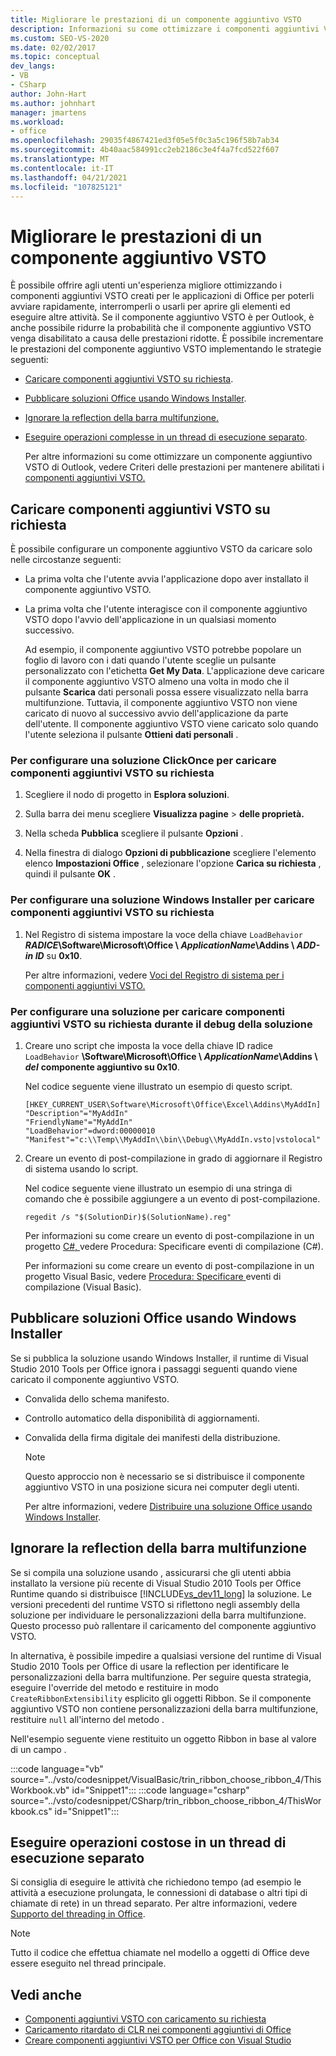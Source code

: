 ```yaml
---
title: Migliorare le prestazioni di un componente aggiuntivo VSTO
description: Informazioni su come ottimizzare i componenti aggiuntivi VSTO creati per le applicazioni di Office in modo che siano rapidamente avviati, arrestati, aperti ed eserviti altre attività.
ms.custom: SEO-VS-2020
ms.date: 02/02/2017
ms.topic: conceptual
dev_langs:
- VB
- CSharp
author: John-Hart
ms.author: johnhart
manager: jmartens
ms.workload:
- office
ms.openlocfilehash: 29035f4867421ed3f05e5f0c3a5c196f58b7ab34
ms.sourcegitcommit: 4b40aac584991cc2eb2186c3e4f4a7fcd522f607
ms.translationtype: MT
ms.contentlocale: it-IT
ms.lasthandoff: 04/21/2021
ms.locfileid: "107825121"
---
```

# <a name="improve-the-performance-of-a-vsto-add-in"></a>Migliorare le prestazioni di un componente aggiuntivo VSTO
  È possibile offrire agli utenti un'esperienza migliore ottimizzando i componenti aggiuntivi VSTO creati per le applicazioni di Office per poterli avviare rapidamente, interromperli o usarli per aprire gli elementi ed eseguire altre attività. Se il componente aggiuntivo VSTO è per Outlook, è anche possibile ridurre la probabilità che il componente aggiuntivo VSTO venga disabilitato a causa delle prestazioni ridotte. È possibile incrementare le prestazioni del componente aggiuntivo VSTO implementando le strategie seguenti:

- [Caricare componenti aggiuntivi VSTO su richiesta](#Load).

- [Pubblicare soluzioni Office usando Windows Installer](#Publish).

- [Ignorare la reflection della barra multifunzione.](#Bypass)

- [Eseguire operazioni complesse in un thread di esecuzione separato](#Perform).

  Per altre informazioni su come ottimizzare un componente aggiuntivo VSTO di Outlook, vedere Criteri delle prestazioni per mantenere abilitati i [componenti aggiuntivi VSTO.](/previous-versions/office/jj228679(v=office.15)#performance-criteria-for-keeping-add-ins-enabled)

## <a name="load-vsto-add-ins-on-demand"></a><a name="Load"></a> Caricare componenti aggiuntivi VSTO su richiesta
 È possibile configurare un componente aggiuntivo VSTO da caricare solo nelle circostanze seguenti:

- La prima volta che l'utente avvia l'applicazione dopo aver installato il componente aggiuntivo VSTO.

- La prima volta che l'utente interagisce con il componente aggiuntivo VSTO dopo l'avvio dell'applicazione in un qualsiasi momento successivo.

  Ad esempio, il componente aggiuntivo VSTO potrebbe popolare un foglio di lavoro con i dati quando l'utente sceglie un pulsante personalizzato con l'etichetta **Get My Data**. L'applicazione deve caricare il componente aggiuntivo VSTO almeno una volta in modo che il pulsante **Scarica** dati personali possa essere visualizzato nella barra multifunzione. Tuttavia, il componente aggiuntivo VSTO non viene caricato di nuovo al successivo avvio dell'applicazione da parte dell'utente. Il componente aggiuntivo VSTO viene caricato solo quando l'utente seleziona il pulsante **Ottieni dati personali** .

### <a name="to-configure-a-clickonce-solution-to-load-vsto-add-ins-on-demand"></a>Per configurare una soluzione ClickOnce per caricare componenti aggiuntivi VSTO su richiesta

1. Scegliere il nodo di progetto in **Esplora soluzioni**.

2. Sulla barra dei menu scegliere **Visualizza pagine**  >  **delle proprietà.**

3. Nella scheda **Pubblica** scegliere il pulsante **Opzioni** .

4. Nella finestra di dialogo **Opzioni di pubblicazione** scegliere l'elemento elenco **Impostazioni Office** , selezionare l'opzione **Carica su richiesta** , quindi il pulsante **OK** .

### <a name="to-configure-a-windows-installer-solution-to-load-vsto-add-ins-on-demand"></a>Per configurare una soluzione Windows Installer per caricare componenti aggiuntivi VSTO su richiesta

1. Nel Registro di sistema impostare la voce della chiave `LoadBehavior` **_RADICE_\Software\Microsoft\Office \\ _ApplicationName_\Addins \\ _ADD-in ID_** su **0x10**.

     Per altre informazioni, vedere [Voci del Registro di sistema per i componenti aggiuntivi VSTO.](../vsto/registry-entries-for-vsto-add-ins.md)

### <a name="to-configure-a-solution-to-load-vsto-add-ins-on-demand-while-you-debug-the-solution"></a>Per configurare una soluzione per caricare componenti aggiuntivi VSTO su richiesta durante il debug della soluzione

1. Creare uno script che imposta la voce della chiave ID radice `LoadBehavior` **\Software\Microsoft\Office \\ _ApplicationName_\Addins \\ _del_** **componente aggiuntivo su 0x10**.

     Nel codice seguente viene illustrato un esempio di questo script.

    ```cmd/sh
    [HKEY_CURRENT_USER\Software\Microsoft\Office\Excel\Addins\MyAddIn]
    "Description"="MyAddIn"
    "FriendlyName"="MyAddIn"
    "LoadBehavior"=dword:00000010
    "Manifest"="c:\\Temp\\MyAddIn\\bin\\Debug\\MyAddIn.vsto|vstolocal"

    ```

2. Creare un evento di post-compilazione in grado di aggiornare il Registro di sistema usando lo script.

     Nel codice seguente viene illustrato un esempio di una stringa di comando che è possibile aggiungere a un evento di post-compilazione.

    ```cmd/sh
    regedit /s "$(SolutionDir)$(SolutionName).reg"

    ```

     Per informazioni su come creare un evento di post-compilazione in un progetto [C#, ](../ide/how-to-specify-build-events-csharp.md)vedere Procedura: Specificare eventi di compilazione &#40;C&#35;&#41;.

     Per informazioni su come creare un evento di post-compilazione in un progetto Visual Basic, vedere [Procedura: Specificare ](../ide/how-to-specify-build-events-visual-basic.md)eventi di compilazione &#40;Visual Basic&#41;.

## <a name="publish-office-solutions-by-using-windows-installer"></a><a name="Publish"></a> Pubblicare soluzioni Office usando Windows Installer
 Se si pubblica la soluzione usando Windows Installer, il runtime di Visual Studio 2010 Tools per Office ignora i passaggi seguenti quando viene caricato il componente aggiuntivo VSTO.

- Convalida dello schema manifesto.

- Controllo automatico della disponibilità di aggiornamenti.

- Convalida della firma digitale dei manifesti della distribuzione.

  > [!NOTE]
  > Questo approccio non è necessario se si distribuisce il componente aggiuntivo VSTO in una posizione sicura nei computer degli utenti.

  Per altre informazioni, vedere [Distribuire una soluzione Office usando Windows Installer](../vsto/deploying-a-vsto-solution-by-using-windows-installer.md).

## <a name="bypass-ribbon-reflection"></a><a name="Bypass"></a> Ignorare la reflection della barra multifunzione
 Se si compila una soluzione usando , assicurarsi che gli utenti abbia installato la versione più recente di Visual Studio 2010 Tools per Office Runtime quando si distribuisce [!INCLUDE[vs_dev11_long](../sharepoint/includes/vs-dev11-long-md.md)] la soluzione. Le versioni precedenti del runtime VSTO si riflettono negli assembly della soluzione per individuare le personalizzazioni della barra multifunzione. Questo processo può rallentare il caricamento del componente aggiuntivo VSTO.

 In alternativa, è possibile impedire a qualsiasi versione del runtime di Visual Studio 2010 Tools per Office di usare la reflection per identificare le personalizzazioni della barra multifunzione. Per seguire questa strategia, eseguire l'override del metodo e restituire in modo `CreateRibbonExtensibility` esplicito gli oggetti Ribbon. Se il componente aggiuntivo VSTO non contiene personalizzazioni della barra multifunzione, restituire `null` all'interno del metodo .

 Nell'esempio seguente viene restituito un oggetto Ribbon in base al valore di un campo .

 :::code language="vb" source="../vsto/codesnippet/VisualBasic/trin_ribbon_choose_ribbon_4/ThisWorkbook.vb" id="Snippet1":::
 :::code language="csharp" source="../vsto/codesnippet/CSharp/trin_ribbon_choose_ribbon_4/ThisWorkbook.cs" id="Snippet1":::

## <a name="perform-expensive-operations-in-a-separate-execution-thread"></a><a name="Perform"></a> Eseguire operazioni costose in un thread di esecuzione separato
 Si consiglia di eseguire le attività che richiedono tempo (ad esempio le attività a esecuzione prolungata, le connessioni di database o altri tipi di chiamate di rete) in un thread separato. Per altre informazioni, vedere [Supporto del threading in Office](../vsto/threading-support-in-office.md).

> [!NOTE]
> Tutto il codice che effettua chiamate nel modello a oggetti di Office deve essere eseguito nel thread principale.

## <a name="see-also"></a>Vedi anche

- [Componenti aggiuntivi VSTO con caricamento su richiesta](/archive/blogs/andreww/demand-loading-vsto-add-ins)
- [Caricamento ritardato di CLR nei componenti aggiuntivi di Office](/archive/blogs/andreww/delay-loading-the-clr-in-office-add-ins)
- [Creare componenti aggiuntivi VSTO per Office con Visual Studio](create-vsto-add-ins-for-office-by-using-visual-studio.md)